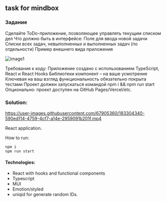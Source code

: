 

## task for mindbox

### Задание

Сделайте ToDo-приложение, позволяющее управлять текущим списком дел
Что должно быть в интерфейсе:
Поле для ввода новой задачи
Списки всех задач, невыполненных и выполненных задач (по отдельности)
Пример внешнего вида приложения

![image1](https://user-images.githubusercontent.com/67905360/183303261-baee3272-ca6d-48bf-9541-3e10cd7eea72.png)

Требования к коду:
Приложение создано с использованием TypeScript, React и React Hooks
Библиотеки компонент – на ваше усмотрение
Ключевая на ваш взгляд функциональность обязательно покрыта тестами
Проект должен запускаться командой npm i && npm run start
Опционально: проект доступен на GitHub Pages/Vercel/etc.


### Solution:

https://user-images.githubusercontent.com/67905360/183304340-590ed114-4759-4cf7-a14e-2959091b201f.mp4

React application.

How to run:

```
npm i
npm run start
```

#### Technologies:
 - React with hooks and functional components
 - Typescript
 - MUI
 - Emotion/styled
 - uniqid for generate random IDs.
